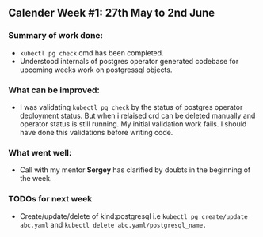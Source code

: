 ## Calender Week #1: 27th May to 2nd June

### Summary of work done: 

- ```kubectl pg check``` cmd has been completed.
- Understood internals of postgres operator generated codebase for upcoming weeks work on postgressql objects.

### What can be improved:

 - I was validating ```kubectl pg check``` by the status of postgres operator deployment status. But when i relaised crd can be deleted manually and operator status is still running. My initial validation work fails. I should have done this validations before writing code.

### What went well:

- Call with my mentor <strong>Sergey</strong>
has clarified by doubts in the beginning of the week.
  

### TODOs for next week

- Create/update/delete of kind:postgresql i.e ```kubectl pg create/update abc.yaml``` and 
   ```kubectl delete abc.yaml/postgresql_name.```
